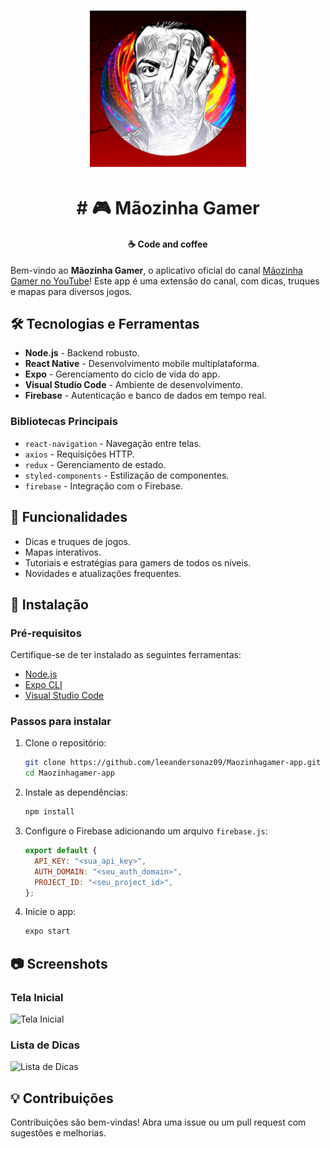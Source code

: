 <h1 align="center">
    <img alt="Juazeiro Livre" title="#delicinha" src="assets/icon.png" width="250px" />
</h1>

<h1 align="center">
  # 🎮 Mãozinha Gamer
</h1>

<h4 align="center">
  ☕ Code and coffee
</h4>

Bem-vindo ao **Mãozinha Gamer**, o aplicativo oficial do canal [Mãozinha Gamer no YouTube](https://www.youtube.com/channel/UCqB3_WL9vGS751N6UudXHuw)! Este app é uma extensão do canal, com dicas, truques e mapas para diversos jogos.

## 🛠 Tecnologias e Ferramentas

- **Node.js** - Backend robusto.
- **React Native** - Desenvolvimento mobile multiplataforma.
- **Expo** - Gerenciamento do ciclo de vida do app.
- **Visual Studio Code** - Ambiente de desenvolvimento.
- **Firebase** - Autenticação e banco de dados em tempo real.

### Bibliotecas Principais

- `react-navigation` - Navegação entre telas.
- `axios` - Requisições HTTP.
- `redux` - Gerenciamento de estado.
- `styled-components` - Estilização de componentes.
- `firebase` - Integração com o Firebase.

## 📲 Funcionalidades

- Dicas e truques de jogos.
- Mapas interativos.
- Tutoriais e estratégias para gamers de todos os níveis.
- Novidades e atualizações frequentes.

## 🚀 Instalação

### Pré-requisitos

Certifique-se de ter instalado as seguintes ferramentas:

- [Node.js](https://nodejs.org)
- [Expo CLI](https://docs.expo.dev/get-started/installation/)
- [Visual Studio Code](https://code.visualstudio.com/)

### Passos para instalar

1. Clone o repositório:

   ```bash
   git clone https://github.com/leeandersonaz09/Maozinhagamer-app.git
   cd Maozinhagamer-app
   ```

2. Instale as dependências:

   ```bash
   npm install
   ```

3. Configure o Firebase adicionando um arquivo `firebase.js`:

   ```javascript
   export default {
     API_KEY: "<sua_api_key>",
     AUTH_DOMAIN: "<seu_auth_domain>",
     PROJECT_ID: "<seu_project_id>",
   };
   ```

4. Inicie o app:

   ```bash
   expo start
   ```

## 📷 Screenshots

### Tela Inicial
![Tela Inicial](https://via.placeholder.com/800x400.png?text=Tela+Inicial)

### Lista de Dicas
![Lista de Dicas](https://via.placeholder.com/800x400.png?text=Lista+de+Dicas)

## 💡 Contribuições

Contribuições são bem-vindas! Abra uma issue ou um pull request com sugestões e melhorias.
